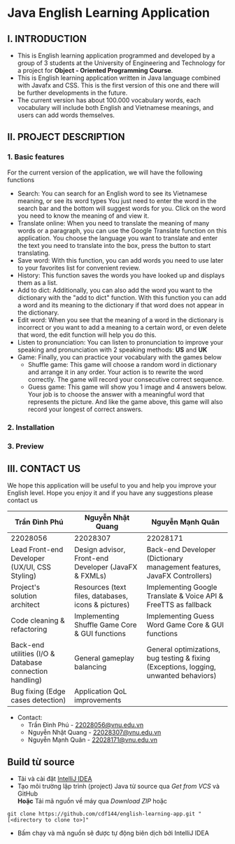 # Java English Learning Application

## I. INTRODUCTION

* This is English learning application programmed and developed by a group of 3 students at the University of
  Engineering and Technology for a project for **Object - Oriented Programming Course**.
* This is English learning application written in Java language combined with Javafx and CSS. This is the first version
  of this one and there will be further developments in the future.
* The current version has about 100.000 vocabulary words, each vocabulary will include both English and Vietnamese
  meanings, and users can add words themselves.

## II. PROJECT DESCRIPTION

### 1. Basic features

For the current version of the application, we will have the following functions

* Search: You can search for an English word to see its Vietnamese meaning, or see its word types You just need to enter
  the word in the search bar and the bottom will suggest words for you. Click on the word you need to know the meaning
  of and view it.
* Translate online: When you need to translate the meaning of many words or a paragraph, you can use the Google
  Translate function on this application. You choose the language you want to translate and enter the text you need to
  translate into the box, press the button to start translating.
* Save word: With this function, you can add words you need to use later to your favorites list for convenient review.
* History: This function saves the words you have looked up and displays them as a list.
* Add to dict: Additionally, you can also add the word you want to the dictionary with the "add to dict" function. With
  this function you can add a word and its meaning to the dictionary if that word does not appear in the dictionary.
* Edit word: When you see that the meaning of a word in the dictionary is incorrect or you want to add a meaning to a
  certain word, or even delete that word, the edit function will help you do this.
* Listen to pronunciation: You can listen to pronunciation to improve your speaking and pronunciation with 2 speaking
  methods: **US** and **UK**
* Game: Finally, you can practice your vocabulary with the games below
    * Shuffle game: This game will choose a random word in dictionary and arrange it in any order. Your action is to
      rewrite the word correctly. The game will record your consecutive correct sequence.
    * Guess game: This game will show you 1 image and 4 answers below. Your job is to choose the answer with a
      meaningful word that represents the picture. And like the game above, this game will also record your longest of
      correct answers.

### 2. Installation

### 3. Preview

## III. CONTACT US

We hope this application will be useful to you and help you improve your English level. Hope you enjoy it and if you
have any suggestions please contact us

| Trần Đình Phú                                           | Nguyễn Nhật Quang                                    | Nguyễn Mạnh Quân                                                                      |
|---------------------------------------------------------|------------------------------------------------------|---------------------------------------------------------------------------------------|
| 22028056                                                | 22028307                                             | 22028171                                                                              |
| Lead Front-end Developer (UX/UI, CSS Styling)           | Design advisor, Front-end Developer (JavaFX & FXMLs) | Back-end Developer (Dictionary management features, JavaFX Controllers)               |
| Project's solution architect                            | Resources (text files, databases, icons & pictures)  | Implementing Google Translate & Voice API & FreeTTS as fallback                       |
| Code cleaning & refactoring                             | Implementing Shuffle Game Core & GUI functions       | Implementing Guess Word Game Core & GUI functions                                     |
| Back-end utilities (I/O & Database connection handling) | General gameplay balancing                           | General optimizations, bug testing & fixing (Exceptions, logging, unwanted behaviors) |
| Bug fixing (Edge cases detection)                       | Application QoL improvements                         |                                                                                       |

* Contact:
  - Trần Đình Phú - 22028056@vnu.edu.vn
  - Nguyễn Nhật Quang - 22028307@vnu.edu.vn
  - Nguyễn Mạnh Quân - 22028171@vnu.edu.vn

## Build từ source

- Tải và cài đặt [IntelliJ IDEA](https://www.jetbrains.com/idea/download)
- Tạo môi trường lập trình (project) Java từ source qua *Get from VCS* và GitHub  
  **Hoặc** Tải mã nguồn về máy qua *Download ZIP* hoặc

```
git clone https://github.com/cdf144/english-learning-app.git "[<directory to clone to>]"
```

- Bấm chạy và mã nguồn sẽ được tự động biên dịch bởi IntelliJ IDEA